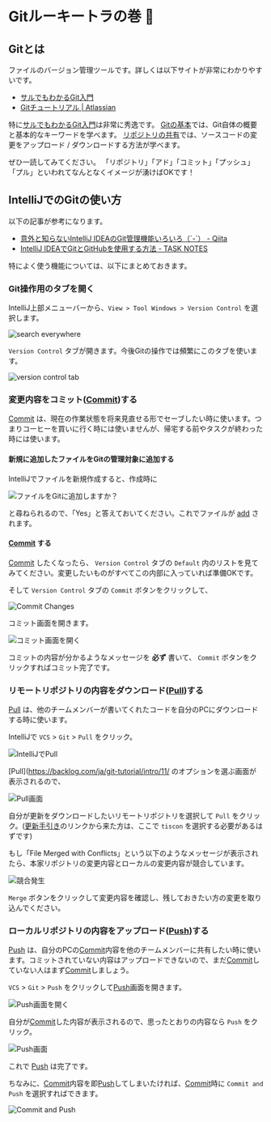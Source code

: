 # Gitルーキートラの巻 :tiger:

## Gitとは

ファイルのバージョン管理ツールです。詳しくは以下サイトが非常にわかりやすいです。

* [サルでもわかるGit入門](http://www.backlog.jp/git-guide/)
* [Gitチュートリアル | Atlassian](https://www.atlassian.com/ja/git)

特に[サルでもわかるGit入門](http://www.backlog.jp/git-guide/)は非常に秀逸です。
[Gitの基本](http://www.backlog.jp/git-guide/intro/intro1_1.html)では、Git自体の概要と基本的なキーワードを学べます。
[リポジトリの共有](http://www.backlog.jp/git-guide/intro/intro3_1.html)では、ソースコードの変更をアップロード / ダウンロードする方法が学べます。

ぜひ一読してみてください。
「リポジトリ」「アド」「コミット」「プッシュ」「プル」といわれてなんとなくイメージが湧けばOKです！

## IntelliJでのGitの使い方

以下の記事が参考になります。

* [意外と知らないIntelliJ IDEAのGit管理機能いろいろ（´-`） - Qiita](http://qiita.com/yoppe/items/fd03607d4d4f191d32dd)
* [IntelliJ IDEAでGitとGitHubを使用する方法 - TASK NOTES](http://www.task-notes.com/entry/20160511/1462935600)

特によく使う機能については、以下にまとめておきます。

### Git操作用のタブを開く

IntelliJ上部メニューバーから、`View > Tool Windows > Version Control` を選択します。

![search everywhere](../image/intellij_open_version-control.png)

`Version Control` タブが開きます。今後Gitの操作では頻繁にこのタブを使います。

![version control tab](../image/intellij_version-control-window.png)

### 変更内容をコミット([Commit](https://backlog.com/ja/git-tutorial/intro/03/))する

[Commit](https://backlog.com/ja/git-tutorial/reference/basic/#section3) は、現在の作業状態を将来見直せる形でセーブしたい時に使います。つまりコーヒーを買いに行く時には使いませんが、帰宅する前やタスクが終わった時には使います。

#### 新規に追加したファイルをGitの管理対象に追加する

IntelliJでファイルを新規作成すると、作成時に

![ファイルをGitに追加しますか？](../image/intellij_git_confirm-add-file.png)

と尋ねられるので、「Yes」と答えておいてください。これでファイルが [add](https://backlog.com/ja/git-tutorial/reference/basic/#section2) されます。

#### [Commit](https://backlog.com/ja/git-tutorial/intro/03/) する

[Commit](https://backlog.com/ja/git-tutorial/intro/03/) したくなったら、 `Version Control` タブの `Default` 内のリストを見てみてください。変更したいものがすべてこの内部に入っていれば準備OKです。

そして `Version Control` タブの `Commit` ボタンをクリックして、

![Commit Changes](../image/intellij_version-control_commit.png)

コミット画面を開きます。

![コミット画面を開く](../image/intellij_version-control_commit-change.png)

コミットの内容が分かるようなメッセージを **必ず** 書いて、 `Commit` ボタンをクリックすればコミット完了です。

### リモートリポジトリの内容をダウンロード([Pull](https://backlog.com/ja/git-tutorial/intro/11/))する

[Pull](https://backlog.com/ja/git-tutorial/intro/11/) は、他のチームメンバーが書いてくれたコードを自分のPCにダウンロードする時に使います。

IntelliJで `VCS` > `Git` > `Pull` をクリック。

![IntelliJでPull](../image/intellij_git_pull.png)

[Pull](https://backlog.com/ja/git-tutorial/intro/11/ のオプションを選ぶ画面が表示されるので、

![Pull画面](../image/intellij_git_pull-changes.png)

自分が更新をダウンロードしたいリモートリポジトリを選択して `Pull` をクリック。([更新手引き](gitUpdateGuide.md)のリンクから来た方は、ここで `tiscon` を選択する必要があるはずです)

もし「File Merged with Conflicts」という以下のようなメッセージが表示されたら、本家リポジトリの変更内容とローカルの変更内容が競合しています。

![競合発生](../image/intellij_git_conflict.png)

`Merge` ボタンをクリックして変更内容を確認し、残しておきたい方の変更を取り込んでください。

### ローカルリポジトリの内容をアップロード([Push](https://backlog.com/ja/git-tutorial/intro/09/))する

[Push](https://backlog.com/ja/git-tutorial/intro/09/) は、自分のPCの[Commit](https://backlog.com/ja/git-tutorial/intro/03)内容を他のチームメンバーに共有したい時に使います。コミットされていない内容はアップロードできないので、まだ[Commit](https://backlog.com/ja/git-tutorial/intro/03/)していない人はまず[Commit](https://backlog.com/ja/git-tutorial/intro/03/)しましょう。

`VCS` > `Git` > `Push` をクリックして[Push](https://www.atlassian.com/ja/git/tutorial/remote-repositories#!push)画面を開きます。

![Push画面を開く](../image/intellij_git_push.png)

自分が[Commit](https://backlog.com/ja/git-tutorial/intro/03)した内容が表示されるので、思ったとおりの内容なら `Push` をクリック。

![Push画面](../image/intellij_git_push-commits.png)

これで [Push](https://backlog.com/ja/git-tutorial/intro/09/) は完了です。

ちなみに、[Commit](https://backlog.com/ja/git-tutorial/intro/03)内容を即[Push](https://backlog.com/ja/git-tutorial/intro/09/)してしまいたければ、[Commit](https://www.atlassian.com/ja/git/tutorial/git-basics#!commit)時に `Commit and Push` を選択すればできます。

![Commit and Push](../image/intellij_version-control_commit-and-push.png)
